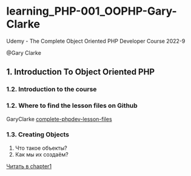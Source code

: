 # learning_PHP-001_OOPHP-Gary-Clarke
Udemy - The Complete Object Oriented PHP Developer Course 2022-9

@Gary Clarke

## 1. Introduction To Object Oriented PHP

### 1.2. Introduction to the course
### 1.2. Where to find the lesson files on Github
GaryClarke [complete-phpdev-lesson-files](https://github.com/GaryClarke/complete-phpdev-lesson-files)
### 1.3. Creating Objects

1. Что такое объекты?
2. Как мы их создаём?

[Читать в chapter1](chapter1/README.md)
